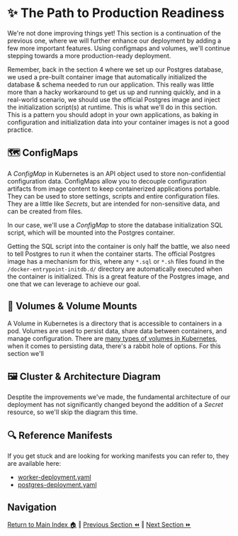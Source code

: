 # ✨ The Path to Production Readiness

We're not done improving things yet! This section is a continuation of the previous one, where we will further enhance our deployment by adding a few more important features. Using configmaps and volumes, we'll continue stepping towards a more production-ready deployment.

Remember, back in the section 4 where we set up our Postgres database, we used a pre-built container image that automatically initialized the database & schema needed to run our application. This really was little more than a hacky workaround to get us up and running quickly, and in a real-world scenario, we should use the official Postgres image and inject the initialization script(s) at runtime. This is what we'll do in this section. This is a pattern you should adopt in your own applications, as baking in configuration and initialization data into your container images is not a good practice.

## 🗺️ ConfigMaps

A _ConfigMap_ in Kubernetes is an API object used to store non-confidential configuration data. ConfigMaps allow you to decouple configuration artifacts from image content to keep containerized applications portable. They can be used to store settings, scripts and entire configuration files. They are a little like _Secrets_, but are intended for non-sensitive data, and can be created from files.

In our case, we'll use a _ConfigMap_ to store the database initialization SQL script, which will be mounted into the Postgres container.

Getting the SQL script into the container is only half the battle, we also need to tell Postgres to run it when the container starts. The official Postgres image has a mechanism for this, where any `*.sql` or `*.sh` files found in the `/docker-entrypoint-initdb.d/` directory are automatically executed when the container is initialized. This is a great feature of the Postgres image, and one that we can leverage to achieve our goal.

## 💾 Volumes & Volume Mounts

A Volume in Kubernetes is a directory that is accessible to containers in a pod. Volumes are used to persist data, share data between containers, and manage configuration. There are [many types of volumes in Kubernetes](https://kubernetes.io/docs/concepts/storage/volumes/), when it comes to persisting data, there's a rabbit hole of options. For this section we'll

## 🖼️ Cluster & Architecture Diagram

Desptite the improvements we've made, the fundamental architecture of our deployment has not significantly changed beyond the addition of a _Secret_ resource, so we'll skip the diagram this time.

## 🔍 Reference Manifests

If you get stuck and are looking for working manifests you can refer to, they are available here:

- [worker-deployment.yaml](worker-deployment.yaml)
- [postgres-deployment.yaml](postgres-deployment.yaml)

## Navigation

[Return to Main Index 🏠](../readme.md) ‖
[Previous Section ⏪](../07-frontend/readme.md) ‖ [Next Section ⏩](../09-helm-ingress/readme.md)

